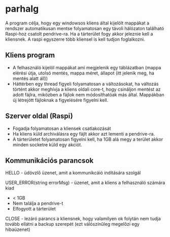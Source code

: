 parhalg
=======
A program célja, hogy egy windowsos kliens által kijelölt mappákat a rendszer automatikusan mentse folyamatosan egy távoli hálózaton található Raspi-hoz csatolt pendrive-ra. 
Ha a tárterület fogy akkor jeleznie kell a kliensnek.
A raspi egyszerre több kliensel is kell tudjon foglalkozni.

Kliens program
--------
- A felhasználó kijelöl mappákat ami megjelenik egy táblázatban (mappa elérési útja, utolsó mentés, mappa méret, állapot (itt jelenik meg, ha mentés alatt áll)) 
- Háttérben egy thread figyeli folyamatosan a változásokat, ha változás történt akkor meghívja a kliens oldali core-t, hogy csináljon mentést az adott fájlra, miközben a fájlok nem módosíthatóak más által. Mappákban új létrejött fájloknak a figyelésére figyelni kell.

Szerver oldal (Raspi)
--------
- Fogadja folyamatosan a kliensek csatlakozását
- Ha kliens küld archiválásra egy fájlt akkor azt lementi a pendrive-ra.
- A tárterületet folyamatosan figyelni kell, ha 1GB alá megy a terület akkor minden socketre küld egy akciót.

Kommunikációs parancsok
--------
HELLO - üdövzlő üzenet, amit a kommunikcáió indítására szolgál

USER_ERROR(string errorMsg) - üzenet, amit a kliens a felhasználó számára kiad
- < 1GB
- Nem találja a pendrive-t
- Elfogyott a tárterület

CLOSE - lezáró parancs a kliensnek, hogy valamilyen ok folytán nem tudja tovább ellátni a backup szerepét (ezt válószínűleg megelőzi egy hibaüzenet)
